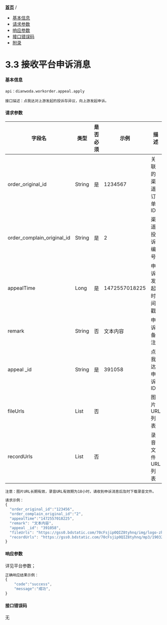[**首页**](https://open.dianwoda.com/) /


- <a href="#基本信息">基本信息</a>
- <a href="#请求参数">请求参数</a>
- <a href="#响应参数">响应参数</a>
- <a href="#接口错误码">接口错误码</a>
- <a href="#附录">附录</a>


# 3.3 接收平台申诉消息

#### 基本信息
```
api：dianwoda.workorder.appeal.apply

接口描述：点我达对上游发起的投诉存异议，向上游发起申诉。

```

#### 请求参数
字段名 | 类型 | 是否必须 | 示例 | 描述
---|---|---|---|---
order_original_id|String|是|1234567|关联的渠道订单ID
order_complain_original_id|String|是|2|渠道投诉编号
appealTime|Long|是|1472557018225|申诉发起时间戳
remark|String|否|文本内容|申诉备注
appeal _id|String|是|391058|点我达申诉ID
fileUrls|List|否||图⽚URL列表
recordUrls|List|否||录音文件URL列表

```
注意：图片URL长期有效，录音URL有效期为18小时，请收到申诉消息后及时下载录音文件。
```

```javascript
请求示例：
{
  "order_original_id":"123456",
  "order_complain_original_id":"2",
  "appealTime":"1472557018225",
  "remark": "文本内容",
  "appeal _id": "391058",
  "fileUrls": "https://gss0.bdstatic.com/70cFsjip0QIZ8tyhnq/img/logo-zhidao.gif","https://gss0.bdstatic.com/70cFsjip0QIZ8tyhnq/img/logo-zhidao.gif",
  "recordUrls": "https://gss0.bdstatic.com/70cFsjip0QIZ8tyhnq/mp3/1903210190.mp3","https://gss0.bdstatic.com/70cFsjip0QIZ8tyhnq/mp3/1902120578671.mp3"
}
```

#### 响应参数
详见平台参数；

```javascript
正确响应结果示例：
{
	"code":"success",
	"message":"成功",
}
```

#### 接口错误码
无
